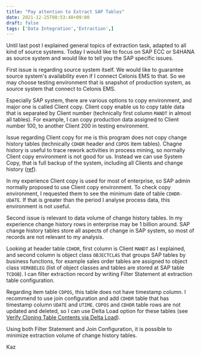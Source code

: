 ```yaml
---
title: "Pay attention to Extract SAP Tables"
date: 2021-12-25T08:53:48+09:00
draft: false
tags: ['Data Integration','Extraction',]
---
```


Until last post I explained general topics of extraction task, adapted to all kind of source systems. Today I would like to focus on SAP ECC or S4HANA as source system and would like to tell you the SAP specific issues.

First issue is regarding source system itself. We would like to guarantee source system's availability even if I connect Celonis EMS to that. So we may choose testing environment that is snapshot of production system, as source system that connect to Celonis EMS. 

Especially SAP system, there are various options to copy environment, and major one is called Client copy. Client copy enable us to copy table data that is separated by Client number (technically first column `MANDT` in almost all tables). For example, I can copy production data assigned to Client number 100, to another Client 200 in testing environment. 

Issue regarding Client copy for me is this program does not copy change history tables (technically `CDHDR` header and `CDPOS` item tables). Chagne history is useful to trace rework activities in process mining, so normally Client copy environment is not good for us. Instead we can use System Copy, that is full backup of the system, including all Clients and change history ([ref](https://answers.sap.com/questions/10323065/data-difference-between-system-copy-and-remote-cli.html)).

In my experience Client copy is used for most of enterprise, so SAP admin normally proposed to use Client copy environment. To check copy environment, I requested them to see the minimum date of table `CDHDR-UDATE`. If that is greater than the period I analyse process data, this environment is not useful.

Second issue is relevant to data volume of change history tables. In my experience change history rows in enterprise may be 1 billion around. SAP change history tables store all aspects of change in SAP system, so most of records are not relevant to my analysis. 

Looking at header table `CDHDR`, first column is Client `MANDT` as I explained, and second column is object class `OBJECTCLAS` that groups SAP tables by business functions, for example sales order tables are assigned to object class `VERKBELEG` (list of object classes and tables are stored at SAP table `TCDOB`). I can filter extraction record by writing Filter Statement at extraction table configuration.

Regarding item table `CDPOS`, this table does not have timestamp column. I recommend to use join configuration and add `CDHDR` table that has timestamp column `UDATE` and `UTIME`. `CDPOS` and `CDHDR` table rows are not updated and deleted, so I can use Delta Load option for these tables (see [Verify Cloning Table Contents via Delta Load](../2021-12-04-verify-cloning-table-contents-via-delta-load)).

Using both Filter Statement and Join Configuration, it is possible to minimize extraction volume of change history tables.

Kaz

